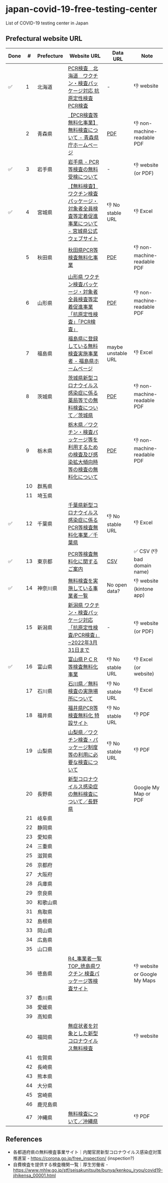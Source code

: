 # japan-covid-19-free-testing-center

List of COVID-19 testing center in Japan

## Prefectural website URL

| Done | # | Prefecture | Website URL | Data URL | Note |
| -- | -- | -- | -- | -- | -- |
| ✅ | 1 | 北海道 | [PCR検査　北海道　ワクチン・検査パッケージ対応 抗原定性検査PCR検査](https://kensa-hokkaido.jp/) | - | :-1: website |
|  | 2 | 青森県 | [【PCR検査等無料化事業】無料検査について - 青森県庁ホームページ](https://www.pref.aomori.lg.jp/soshiki/kenko/hoken/aomori_free-test.html#freetest) | [PDF](https://www.pref.aomori.lg.jp/soshiki/kenko/hoken/files/free-test_0614-5list.pdf) | :-1: non-machine-readable PDF |
| ✅ | 3 | 岩手県 | [岩手県 - PCR等検査の無料受検について](https://www.pref.iwate.jp/kurashikankyou/iryou/seido/1048469/1048471.html) | - | :-1: website (or PDF) |
| ✅ | 4 | 宮城県 | [【無料検査】ワクチン検査パッケージ・対象者全員検査等定着促進事業について - 宮城県公式ウェブサイト](https://www.pref.miyagi.jp/soshiki/kikisom/vtp/teityaku.html) | :-1: No stable URL | :-1: Excel |
|  | 5 | 秋田県 | [秋田県PCR等検査無料化事業](https://pcr-akita.com/) | [PDF](https://pcr-akita.com/images/file/kensa.pdf) | :-1: non-machine-readable PDF |
|  | 6 | 山形県 | [山形県 ワクチン検査パッケージ・対象者全員検査等定着促進事業「抗原定性検査」「PCR検査」](https://yamagata-pcr.com/) | [PDF](https://yamagata-pcr.com/pdf/list2.pdf) | :-1: non-machine-readable PDF |
|  | 7 | 福島県 | [福島県に登録している無料検査実施事業者 - 福島県ホームページ](https://www.pref.fukushima.lg.jp/sec/01010a/tourokujigyousha.html) | maybe unstable URL | :-1: Excel |
|  | 8 | 茨城県 | [茨城県新型コロナウイルス感染症に係る薬局等での無料検査について／茨城県](https://www.pref.ibaraki.jp/hokenfukushi/yobo/yobo/vtpkensamuryo.html) | [PDF](https://www.knt.co.jp/ec/2022/ibaraki_vaccines/pdf/ichiran_new.pdf) | :-1: non-machine-readable PDF |
|  | 9 | 栃木県 | [栃木県／ワクチン・検査パッケージ等を利用するための検査及び感染拡大傾向時等の検査の無料化について](https://www.pref.tochigi.lg.jp/e04/muryoukennsa.html#k2101042) | [PDF](https://www.pref.tochigi.lg.jp/e04/documents/20220620171230.pdf) | :-1: non-machine-readable PDF |
|  | 10 | 群馬県 |  |  |  |
|  | 11 | 埼玉県 |  |  |  |
| ✅ | 12 | 千葉県 | [千葉県新型コロナウイルス感染症に係るPCR等検査無料化事業／千葉県](https://www.pref.chiba.lg.jp/shippei/kansenshou/pcrmuryouka.html#kensajisshitenpoichiran) | :-1: No stable URL | :-1: Excel |
| ✅ | 13 | 東京都 | [PCR等検査無料化に関するご案内](https://tokyo-kensasuishin.jp/) | [CSV](https://tokyo-kensasuishin.jp/jigyousha/csv) | ✅ CSV (:-1: bad domain name) |
| ✅ | 14 | 神奈川県 | [無料検査を実施している事業者一覧](https://3ce11065.viewer.kintoneapp.com/public/e7332448a3594bdd3487cfb6616126aa24ab906ed6f58158f8e30b38d0a436f1#/) | No open data? | :-1: website (kintone app) |
|  | 15 | 新潟県 | [新潟県 ワクチン・検査パッケージ対応「抗原定性検査/PCR検査」~2022年3月31日まで](https://niigata-corona-kensa.com/) | - | :-1: website (or PDF) |
| ✅ | 16 | 富山県 | [富山県ＰＣＲ等検査無料化事業](https://toyama-muryokensa.jp/?sfid=72) | :-1: No stable URL | :-1: Excel (or website) |
|  | 17 | 石川県 | [石川県／無料検査の実施場所について](https://www.pref.ishikawa.lg.jp/kansen/muryokensabasyo.html) | :-1: No stable URL | :-1: Excel |
|  | 18 | 福井県 | [福井県PCR等検査無料化 特設サイト](https://www.fukui-pcr.com/) | :-1: No stable URL | :-1: PDF |
|  | 19 | 山梨県 | [山梨県／ワクチン検査・パッケージ制度等の利用に必要な検査について](https://www.pref.yamanashi.jp/koucho/coronavirus/vtpkensa.html) | :-1: No stable URL | :-1: PDF |
|  | 20 | 長野県 | [新型コロナウイルス感染症の無料検査について／長野県](https://www.pref.nagano.lg.jp/kansensho-taisaku/vtp/kensa.html#itiranhyou) |  | Google My Map or PDF |
|  | 21 | 岐阜県 |  |  |  |
|  | 22 | 静岡県 |  |  |  |
|  | 23 | 愛知県 |  |  |  |
|  | 24 | 三重県 |  |  |  |
|  | 25 | 滋賀県 |  |  |  |
|  | 26 | 京都府 |  |  |  |
|  | 27 | 大阪府 |  |  |  |
|  | 28 | 兵庫県 |  |  |  |
|  | 29 | 奈良県 |  |  |  |
|  | 30 | 和歌山県 |  |  |  |
|  | 31 | 鳥取県 |  |  |  |
|  | 32 | 島根県 |  |  |  |
|  | 33 | 岡山県 |  |  |  |
|  | 34 | 広島県 |  |  |  |
|  | 35 | 山口県 |  |  |  |
|  | 36 | 徳島県 | [R4_事業者一覧TOP_徳島県ワクチン 検査パッケージ等検査サイト](https://tokushima-kensamuryo.info/list) |  | :-1: website or Google My Maps |
|  | 37 | 香川県 |  |  |  |
|  | 38 | 愛媛県 |  |  |  |
|  | 39 | 高知県 |  |  |  |
|  | 40 | 福岡県 | [無症状者を対象とした新型コロナウイルス無料検査](https://covid19-testing.pref.fukuoka.lg.jp/facilities/?keywords=&action=search#search-anchor) |  | :-1: website |
|  | 41 | 佐賀県 |  |  |  |
|  | 42 | 長崎県 |  |  |  |
|  | 43 | 熊本県 |  |  |  |
|  | 44 | 大分県 |  |  |  |
|  | 45 | 宮崎県 |  |  |  |
|  | 46 | 鹿児島県 |  |  |  |
|  | 47 | 沖縄県 | [無料検査について／沖縄県](https://www.pref.okinawa.jp/site/chijiko/kohokoryu/pcr-test/free-test/index.html) |  | :-1: PDF |

## References

- 各都道府県の無料検査事業サイト｜内閣官房新型コロナウイルス感染症対策推進室 - https://corona.go.jp/free_inspection/ (inspection?)
- 自費検査を提供する検査機関一覧｜厚生労働省 - https://www.mhlw.go.jp/stf/seisakunitsuite/bunya/kenkou_iryou/covid19-jihikensa_00001.html
